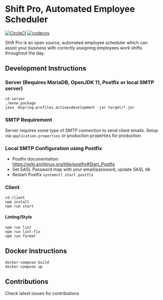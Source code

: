 # Shift Pro, Automated Employee Scheduler
[![CircleCI](https://circleci.com/gh/dillonmabry/shift-pro-scheduler.svg?style=shield)](https://app.circleci.com/pipelines/github/dillonmabry/shift-pro-scheduler)
[![codecov](https://codecov.io/gh/dillonmabry/shift-pro-scheduler/branch/master/graph/badge.svg?token=0FMJZSI4IF)](https://codecov.io/gh/dillonmabry/shift-pro-scheduler)

Shift Pro is an open source, automated employee scheduler which can assist your business with correctly assigning employees work shifts throughout the day.

## Development Instructions

### Server (Requires MariaDB, OpenJDK 11, Postfix or local SMTP server)
```
cd server
./mvnw package
java -Dspring.profiles.active=development -jar target/*.jar
```

### SMTP Requirement
Server requires some type of SMTP connection to send client emails. Setup via `application.properties` or production properties for production.

### Local SMTP Configuration using Postfix
- Postfix documentation: https://wiki.archlinux.org/title/postfix#Start_Postfix
- Set SASL Password map with your email/password, update SASL db
- Restart Postfix ```systemctl start postfix```

### Client
```
cd client
npm install
npm run start
```
#### Linting/Style
```
npm run lint
npm run lint-fix
npm run format
```

## Docker Instructions
```
docker-compose build
docker-compose up
```

## Contributions
Check latest issues for contributions
